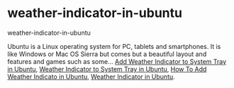 # weather-indicator-in-ubuntu
weather-indicator-in-ubuntu

Ubuntu is a Linux operating system for PC, tablets and smartphones. It is like Windows or Mac OS Sierra but comes but a beautiful layout and features and games such as some...
[Add Weather Indicator to System Tray in Ubuntu](https://geekeasier.com/add-weather-indicator-to-system-tray-in-ubuntu/5914/),
[Weather Indicator to System Tray in Ubuntu](https://geekeasier.com/add-weather-indicator-to-system-tray-in-ubuntu/5914/),
[How To Add Weather Indicato in Ubuntu](https://geekeasier.com/add-weather-indicator-to-system-tray-in-ubuntu/5914/),
[Weather Indicator in Ubuntu](https://geekeasier.com/add-weather-indicator-to-system-tray-in-ubuntu/5914/).
